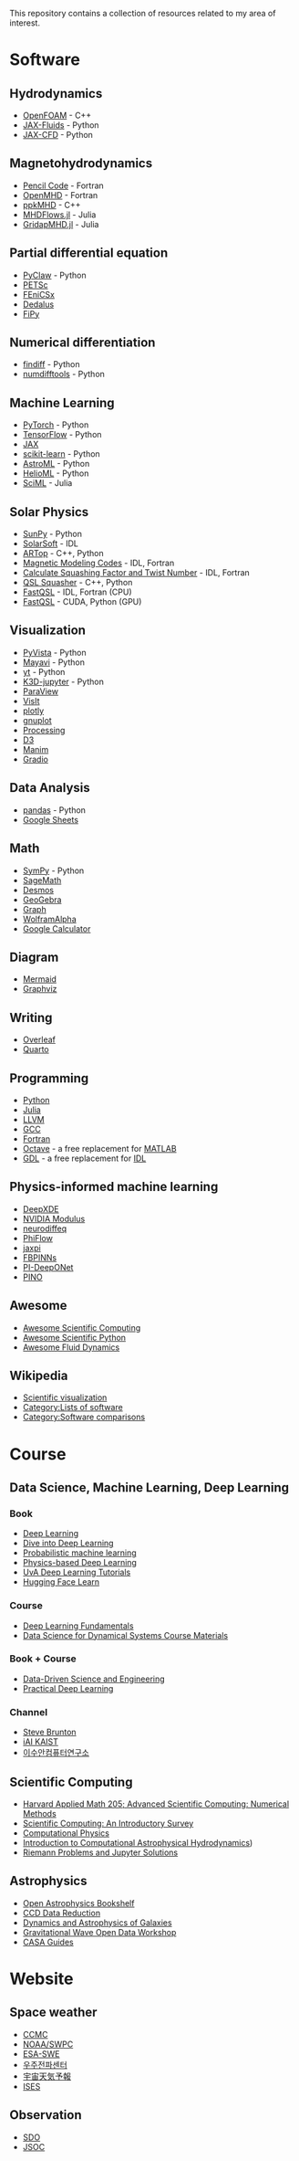 This repository contains a collection of resources related to my area of interest.

# Software
## Hydrodynamics
- [OpenFOAM](https://www.openfoam.com/) - C++
- [JAX-Fluids](https://github.com/tumaer/JAXFLUIDS) - Python
- [JAX-CFD](https://github.com/google/jax-cfd) - Python

## Magnetohydrodynamics
- [Pencil Code](https://pencil-code.nordita.org/) - Fortran
- [OpenMHD](https://github.com/zenitani/OpenMHD) - Fortran
- [ppkMHD](https://github.com/pkestene/ppkMHD) - C++
- [MHDFlows.jl](https://github.com/MHDFlows/MHDFlows.jl) - Julia
- [GridapMHD.jl](https://github.com/gridapapps/GridapMHD.jl) - Julia

## Partial differential equation
- [PyClaw](https://github.com/clawpack/pyclaw) - Python
- [PETSc](https://petsc.org/release/)
- [FEniCSx](https://fenicsproject.org/)
- [Dedalus](https://github.com/DedalusProject/dedalus)
- [FiPy](https://github.com/usnistgov/fipy)

## Numerical differentiation
- [findiff](https://github.com/maroba/findiff) - Python
- [numdifftools](https://github.com/pbrod/numdifftools) - Python

## Machine Learning
- [PyTorch](https://pytorch.org/) - Python
- [TensorFlow](https://www.tensorflow.org/) - Python
- [JAX](https://github.com/google/jax)
- [scikit-learn](https://scikit-learn.org/) - Python
- [AstroML](https://www.astroml.org/) - Python
- [HelioML](https://github.com/HelioML/HelioML) - Python
- [SciML](https://sciml.ai/) - Julia

## Solar Physics
- [SunPy](https://sunpy.org/) - Python
- [SolarSoft](https://www.lmsal.com/solarsoft/) - IDL
- [ARTop](https://github.com/DavidMacT/ARTop) - C++, Python
- [Magnetic Modeling Codes](https://github.com/njuguoyang/magnetic_modeling_codes) - IDL, Fortran
- [Calculate Squashing Factor and Twist Number](http://staff.ustc.edu.cn/~rliu/qfactor.html) - IDL, Fortran
- [QSL Squasher](https://bitbucket.org/tassev/qsl_squasher/src/hg/) - C++, Python
- [FastQSL](https://github.com/el2718/FastQSL) - IDL, Fortran (CPU)
- [FastQSL](https://github.com/peijin94/FastQSL) - CUDA, Python (GPU)

## Visualization
- [PyVista](https://github.com/pyvista/pyvista) - Python
- [Mayavi](https://github.com/enthought/mayavi) - Python
- [yt](https://yt-project.org/) - Python
- [K3D-jupyter](https://github.com/K3D-tools/K3D-jupyter) - Python
- [ParaView](https://www.paraview.org/)
- [VisIt](https://visit-dav.github.io/visit-website/index.html)
- [plotly](https://plotly.com/)
- [gnuplot](http://www.gnuplot.info/download.html)
- [Processing](https://processing.org/)
- [D3](https://d3js.org/)
- [Manim](https://www.manim.community/)
- [Gradio](https://www.gradio.app/)

## Data Analysis
- [pandas](https://pandas.pydata.org/) - Python
- [Google Sheets](https://spreadsheets.google.com/)

## Math
- [SymPy](https://www.sympy.org/en/index.html) - Python
- [SageMath](https://www.sagemath.org/)
- [Desmos](https://www.desmos.com)
- [GeoGebra](https://www.geogebra.org)
- [Graph](https://www.padowan.dk/download/)
- [WolframAlpha](https://www.wolframalpha.com/)
- [Google Calculator](https://support.google.com/websearch/answer/3284611?hl=en#)

## Diagram
- [Mermaid](https://mermaid.js.org/)
- [Graphviz](https://graphviz.org/)

## Writing
- [Overleaf](https://www.overleaf.com/)
- [Quarto](https://quarto.org/)

## Programming
- [Python](https://www.python.org/)
- [Julia](https://julialang.org/)
- [LLVM](https://llvm.org/)
- [GCC](https://gcc.gnu.org/)
- [Fortran](https://fortran-lang.org/learn/)
- [Octave](https://octave.org/) - a free replacement for [MATLAB](https://www.mathworks.com/products/matlab.html)
- [GDL](https://github.com/gnudatalanguage/gdl) - a free replacement for [IDL](https://en.wikipedia.org/wiki/IDL_(programming_language))

## Physics-informed machine learning
- [DeepXDE](https://github.com/lululxvi/deepxde)
- [NVIDIA Modulus](https://developer.nvidia.com/modulus)
- [neurodiffeq](https://github.com/NeuroDiffGym/neurodiffeq)
- [PhiFlow](https://github.com/tum-pbs/PhiFlow)
- [jaxpi](https://github.com/PredictiveIntelligenceLab/jaxpi)
- [FBPINNs](https://github.com/benmoseley/FBPINNs)
- [PI-DeepONet](https://github.com/PredictiveIntelligenceLab/Physics-informed-DeepONets)
- [PINO](https://github.com/neuraloperator/physics_informed)

## Awesome
- [Awesome Scientific Computing](https://github.com/nschloe/awesome-scientific-computing)
- [Awesome Scientific Python](https://github.com/rossant/awesome-scientific-python)
- [Awesome Fluid Dynamics](https://github.com/lento234/awesome-fluid-dynamics)

## Wikipedia
- [Scientific visualization](https://en.wikipedia.org/wiki/Scientific_visualization)
- [Category:Lists of software](https://en.wikipedia.org/wiki/Category:Lists_of_software)
- [Category:Software comparisons](https://en.wikipedia.org/wiki/Category:Software_comparisons)


# Course
## Data Science, Machine Learning, Deep Learning
### Book
- [Deep Learning](https://www.deeplearningbook.org/)
- [Dive into Deep Learning](https://d2l.ai/index.html)
- [Probabilistic machine learning](https://probml.github.io/pml-book/)
- [Physics-based Deep Learning](https://physicsbaseddeeplearning.org/intro.html)
- [UvA Deep Learning Tutorials](https://uvadlc-notebooks.readthedocs.io/en/latest/index.html)
- [Hugging Face Learn](https://huggingface.co/learn)

### Course
- [Deep Learning Fundamentals](https://lightning.ai/courses/deep-learning-fundamentals/)
- [Data Science for Dynamical Systems Course Materials](https://github.com/DS-4-DS/DS4DS_Course)

### Book + Course
- [Data-Driven Science and Engineering](https://www.databookuw.com/)
- [Practical Deep Learning](https://course.fast.ai/)

### Channel
- [Steve Brunton](https://www.youtube.com/@Eigensteve)
- [iAI KAIST](https://www.youtube.com/@iaipostech9888)
- [이수안컴퓨터연구소](https://www.youtube.com/@user-ss5no9xw6e)

## Scientific Computing
- [Harvard Applied Math 205; Advanced Scientific Computing: Numerical Methods](https://people.math.wisc.edu/~chr/am205/)
- [Scientific Computing: An Introductory Survey](https://heath.cs.illinois.edu/scicomp/pubdata/index.html)
- [Computational Physics](http://www.physics.ntua.gr/konstant/ComputationalPhysics/)
- [Introduction to Computational Astrophysical Hydrodynamics](https://open-astrophysics-bookshelf.github.io/numerical_exercises/))
- [Riemann Problems and Jupyter Solutions](https://www.clawpack.org/riemann_book/)

## Astrophysics
- [Open Astrophysics Bookshelf](https://open-astrophysics-bookshelf.github.io/)
- [CCD Data Reduction](https://www.astropy.org/ccd-reduction-and-photometry-guide)
- [Dynamics and Astrophysics of Galaxies](https://galaxiesbook.org/)
- [Gravitational Wave Open Data Workshop](https://gw-odw.thinkific.com/)
- [CASA Guides](https://casaguides.nrao.edu/index.php?title=Main_Page)


# Website
## Space weather
- [CCMC](https://ccmc.gsfc.nasa.gov/)
- [NOAA/SWPC](https://www.swpc.noaa.gov/)
- [ESA-SWE](https://swe.ssa.esa.int/)
- [우주전파센터](https://spaceweather.rra.go.kr/)
- [宇宙天気予報](https://swc.nict.go.jp/)
- [ISES](http://www.spaceweather.org/index.jsp)

## Observation
- [SDO](https://sdo.gsfc.nasa.gov/)
- [JSOC](http://jsoc.stanford.edu/)
